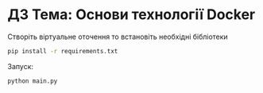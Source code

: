 # ДЗ Тема: Основи технології  Docker

Створіть віртуальне оточення то встановіть необхідні бібліотеки

```bash
pip install -r requirements.txt
```

Запуск:

```bash 
python main.py
```